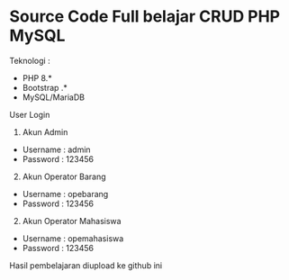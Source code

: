 # Source Code Full belajar CRUD PHP MySQL
Teknologi : 
- PHP 8.*
- Bootstrap .*
- MySQL/MariaDB

User Login
1. Akun Admin
- Username : admin
- Password : 123456

2. Akun Operator Barang
- Username : opebarang
- Password : 123456

2. Akun Operator Mahasiswa
- Username : opemahasiswa
- Password : 123456

Hasil pembelajaran diupload ke github ini
